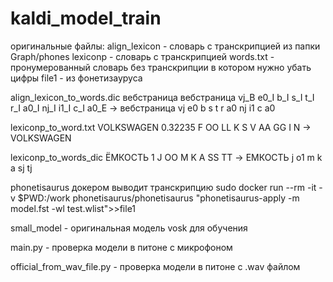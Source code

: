 # kaldi_model_train

оригинальные файлы:
align_lexicon - словарь с транскрипцией из папки Graph/phones
lexiconp - словарь с транскрипцией
words.txt - пронумерованный словарь без транскрипции в котором нужно убать цифры
file1 - из фонетизауруса

align_lexicon_to_words.dic
вебстраница вебстраница vj_B e0_I b_I s_I t_I r_I a0_I nj_I i1_I c_I a0_E      ->      вебстраница vj e0 b s t r a0 nj i1 c a0

lexiconp_to_word.txt
VOLKSWAGEN 0.32235 F OO LL K S V AA GG I N      ->     VOLKSWAGEN  

lexiconp_to_words_dic
ЁМКОСТЬ 1 J OO M K A SS TT       ->      ЕМКОСТЬ j o1 m k a sj tj

phonetisaurus докером выводит транскрипцию
sudo docker run --rm -it -v $PWD:/work phonetisaurus/phonetisaurus "phonetisaurus-apply -m model.fst -wl test.wlist">>file1

small_model - оригинальная модель vosk для обучения

main.py - проверка модели в питоне с микрофоном

official_from_wav_file.py - проверка модели в питоне с .wav файлом